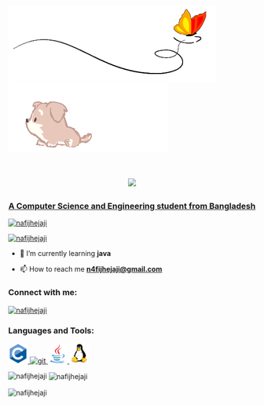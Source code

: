 
![logo](https://github.com/nafijhejaji/nafijhejaji/blob/main/butterfly.gif)
![logo](https://github.com/nafijhejaji/nafijhejaji/blob/main/dog.gif)
<h1 align="center">
  <a href="http://git.io/typing-svg">
<img src="https://readme-typing-svg.herokuapp.com/?
font=Righteous&size=35&center=true&vCenter=true&width=500&height=70&duration=4000&lines=Hi+There!;+I'm+Nafij+Hejaji!;" />
</h1>
<h3 align="center">A Computer Science and Engineering student from Bangladesh</h3>

<p align="left"> <img src="https://komarev.com/ghpvc/?username=nafijhejaji&label=Profile%20views&color=0e75b6&style=flat" alt="nafijhejaji" /> </p>

<p align="left"> <a href="https://twitter.com/nafijhejaji" target="blank"><img src="https://img.shields.io/twitter/follow/nafijhejaji?logo=twitter&style=for-the-badge" alt="nafijhejaji" /></a> </p>

- 🌱 I’m currently learning **java**

- 📫 How to reach me **n4fijhejaji@gmail.com**

<h3 align="left">Connect with me:</h3>
<p align="left">
<a href="https://twitter.com/nafijhejaji" target="blank"><img align="center" src="https://raw.githubusercontent.com/rahuldkjain/github-profile-readme-generator/master/src/images/icons/Social/twitter.svg" alt="nafijhejaji" height="30" width="40" /></a>
</p>

<h3 align="left">Languages and Tools:</h3>
<p align="left"> <a href="https://www.cprogramming.com/" target="_blank" rel="noreferrer"> <img src="https://raw.githubusercontent.com/devicons/devicon/master/icons/c/c-original.svg" alt="c" width="40" height="40"/> </a> <a href="https://git-scm.com/" target="_blank" rel="noreferrer"> <img src="https://www.vectorlogo.zone/logos/git-scm/git-scm-icon.svg" alt="git" width="40" height="40"/> </a> <a href="https://www.java.com" target="_blank" rel="noreferrer"> <img src="https://raw.githubusercontent.com/devicons/devicon/master/icons/java/java-original.svg" alt="java" width="40" height="40"/> </a> <a href="https://www.linux.org/" target="_blank" rel="noreferrer"> <img src="https://raw.githubusercontent.com/devicons/devicon/master/icons/linux/linux-original.svg" alt="linux" width="40" height="40"/> </a> </p>

<p><img align="left" src="https://github-readme-stats.vercel.app/api/top-langs?username=nafijhejaji&show_icons=true&locale=en&layout=compact" alt="nafijhejaji" /></p>

<p>&nbsp;<img align="center" src="https://github-readme-stats.vercel.app/api?username=nafijhejaji&show_icons=true&locale=en" alt="nafijhejaji" /></p>

<p><img align="center" src="https://github-readme-streak-stats.herokuapp.com/?user=nafijhejaji&" alt="nafijhejaji" /></p>
